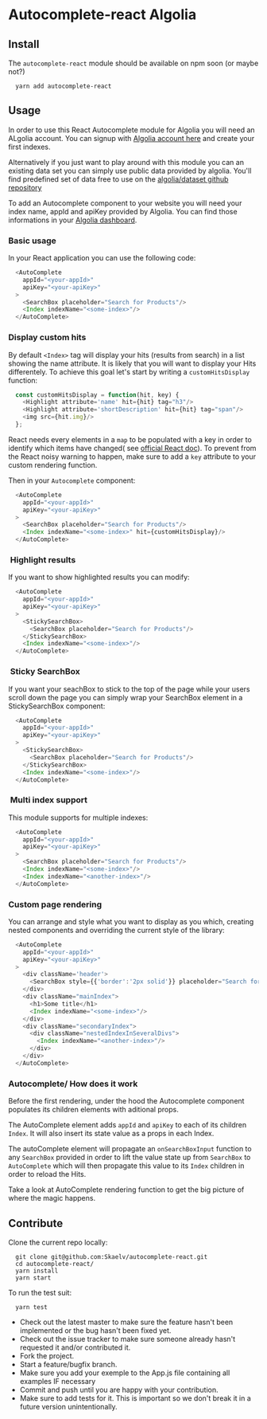 # Autocomplete-react Algolia

## Install

The `autocomplete-react` module should be available on npm soon (or maybe not?)

```shell
  yarn add autocomplete-react
```

## Usage

In order to use this React Autocomplete module for Algolia you will need an ALgolia account.
You can signup with [Algolia account here](https://www.algolia.com/users/sign_up) and create your first indexes.

Alternatively if you just want to play around with this module you can an existing data set you can simply use public data provided by algolia. You'll find predefined set of data free to use on the [algolia/dataset github repository](https://github.com/algolia/datasets)

To add an Autocomplete component to your website you will need your index name, appId and apiKey provided by Algolia. You can find those informations in your [Algolia dashboard](https://www.algolia.com/apps/_/api-keys).

### Basic usage

In your React application you can use the following code:

```javascript
  <AutoComplete
    appId="<your-appId>"
    apiKey="<your-apiKey>"
  >
    <SearchBox placeholder="Search for Products"/>
    <Index indexName="<some-index>"/>
  </AutoComplete>
```

### Display custom hits

By default `<Index>` tag will display your hits (results from search) in a list showing the name attribute.
It is likely that you will want to display your Hits differentely. To achieve this goal let's start by writing a `customHitsDisplay` function:

```javascript
  const customHitsDisplay = function(hit, key) {
    <Highlight attribute='name' hit={hit} tag="h3"/>
    <Highlight attribute='shortDescription' hit={hit} tag="span"/>
    <img src={hit.img}/>
  };
```

React needs every elements in a `map` to be populated with a key in order to identify which items have changed( see [official React doc](https://reactjs.org/docs/lists-and-keys.html)). To prevent from the React noisy warning to happen, make sure to add a `key` attribute to your custom rendering function.


Then in your `Autocomplete` component:
```javascript
  <AutoComplete
    appId="<your-appId>"
    apiKey="<your-apiKey>"
  >
    <SearchBox placeholder="Search for Products"/>
    <Index indexName="<some-index>" hit={customHitsDisplay}/>
  </AutoComplete>
```

###  Highlight results

If you want to show highlighted results you can modify:

```javascript
  <AutoComplete
    appId="<your-appId>"
    apiKey="<your-apiKey>"
  >
    <StickySearchBox>
      <SearchBox placeholder="Search for Products"/>
    </StickySearchBox>
    <Index indexName="<some-index>"/>
  </AutoComplete>
```


###  Sticky SearchBox

If you want your seachBox to stick to the top of the page while your users scroll down the page you can simply wrap your SearchBox element in a StickySearchBox component:

```javascript
  <AutoComplete
    appId="<your-appId>"
    apiKey="<your-apiKey>"
  >
    <StickySearchBox>
      <SearchBox placeholder="Search for Products"/>
    </StickySearchBox>
    <Index indexName="<some-index>"/>
  </AutoComplete>
```

###  Multi index support

This module supports for multiple indexes:

```javascript
  <AutoComplete
    appId="<your-appId>"
    apiKey="<your-apiKey>"
  >
    <SearchBox placeholder="Search for Products"/>
    <Index indexName="<some-index>"/>
    <Index indexName="<another-index>"/>
  </AutoComplete>
```

### Custom page rendering

You can arrange and style what you want to display as you which, creating nested components and overriding the current style of the library:

```javascript
  <AutoComplete
    appId="<your-appId>"
    apiKey="<your-apiKey>"
  >
    <div className='header'>
      <SearchBox style={{'border':'2px solid'}} placeholder="Search for Products"/>
    </div>
    <div className="mainIndex">
      <h1>Some title</h1>
      <Index indexName="<some-index>"/>
    </div>
    <div className="secondaryIndex">
      <div className="nestedIndexInSeveralDivs">
        <Index indexName="<another-index>"/>
      </div>
    </div>
  </AutoComplete>
```

### Autocomplete/ How does it work

Before the first rendering, under the hood the Autocomplete component populates its children elements with aditional props.

The AutoComplete element adds `appId` and `apiKey` to each of its children `Index`. It will also insert its state value as a props in each Index.

The autoComplete element will propagate an `onSearchBoxInput` function to any `SearchBox` provided in order to lift the value state up from `SearchBox` to `AutoComplete` which will then propagate this value to its `Index` children in order to reload the Hits.

Take a look at AutoComplete rendering function to get the big picture of where the magic happens.

## Contribute

Clone the current repo locally:
```shell
  git clone git@github.com:Skaelv/autocomplete-react.git
  cd autocomplete-react/
  yarn install
  yarn start
```

To run the test suit:

```shell
  yarn test
```

- Check out the latest master to make sure the feature hasn't been implemented or the bug hasn't been fixed yet.
- Check out the issue tracker to make sure someone already hasn't requested it and/or contributed it.
- Fork the project.
- Start a feature/bugfix branch.
- Make sure you add your exemple to the App.js file containing all examples IF necessary
- Commit and push until you are happy with your contribution.
- Make sure to add tests for it. This is important so we don't break it in a future version unintentionally.
